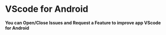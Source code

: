 # VScode for Android
**You can Open/Close Issues and Request a Feature to improve app VScode for Android**
